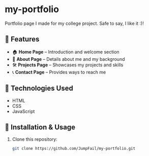 # my-portfolio
Portfolio page I made for my college project.
Safe to say, I like it :)!

## 🌟 Features  
- 🏠 **Home Page** – Introduction and welcome section  
- 📜 **About Page** – Details about me and my background  
- 🛠️ **Projects Page** – Showcases my projects and skills  
- 📞 **Contact Page** – Provides ways to reach me  

## 🚀 Technologies Used  
- HTML  
- CSS  
- JavaScript  

## 📂 Installation & Usage  
1. Clone this repository:  
   ```bash
   git clone https://github.com/JumpFail/my-portfolio.git
